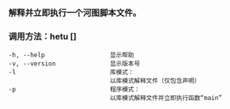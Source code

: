 ### 解释并立即执行一个河图脚本文件。

### 调用方法：hetu <script-file> [<options>]

```
-h, --help                  显示帮助
-v, --version               显示版本号
-l                          库模式：
                            以库模式解释文件（仅包含声明）
-p                          程序模式：
                            以库模式解释文件并立即执行函数“main”
```